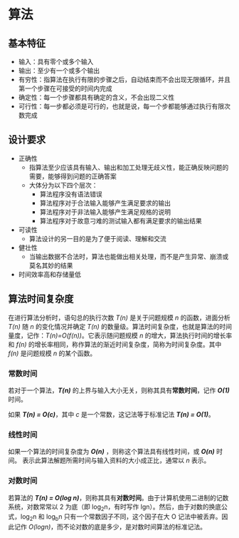 # 算法

## 基本特征

- 输入：具有零个或多个输入
- 输出：至少有一个或多个输出
- 有穷性：指算法在执行有限的步骤之后，自动结束而不会出现无限循环，并且第一个步骤在可接受的时间内完成
- 确定性：每一个步骤都具有确定的含义，不会出现二义性
- 可行性：每一步都必须是可行的，也就是说，每一个步都能够通过执行有限次数完成

## 设计要求

- 正确性
  - 指算法至少应该具有输入、输出和加工处理无歧义性，能正确反映问题的需要，能够得到问题的正确答案
  - 大体分为以下四个层次：
    - 算法程序没有语法错误
    - 算法程序对于合法输入能够产生满足要求的输出
    - 算法程序对于非法输入能够产生满足规格的说明
    - 算法程序对于故意刁难的测试输入都有满足要求的输出结果
- 可读性
  - 算法设计的另一目的是为了便于阅读、理解和交流
- 健壮性
  - 当输出数据不合法时，算法也能做出相关处理，而不是产生异常、崩溃或莫名其妙的结果
- 时间效率高和存储量低

## 算法时间复杂度

在进行算法分析时，语句总的执行次数 *T(n)* 是关于问题规模 *n* 的函数，进面分析 *T(n)* 随 *n* 的变化情况并确定 *T(n)* 的数量级。算法时间复杂度，也就是算法的时间量度，记作：*T(n)=O(f(n))*。它表示随问题规模 *n* 的增大，算法执行时间的增长率和 *f(n)* 的增长率相同，称作算法的渐近时间复杂度，简称为时间复杂度。其中 *f(n)* 是问题规模 *n* 的某个函数。

### 常数时间

若对于一个算法，**_T(n)_** 的上界与输入大小无关，则称其具有**常数时间**，记作 **_O(1)_** 时间。

如果 **_T(n) = O(c)_**，其中 _c_ 是一个常数，这记法等于标准记法 **_T(n) = O(1)_**。

### 线性时间

如果一个算法的时间复杂度为 **_O(n)_** ，则称这个算法具有线性时间，或 **_O(n)_** 时间。 表示此算法解题所需时间与输入资料的大小成正比，通常以 _n_ 表示。

### 对数时间

若算法的 **_T(n) = O(log n)_**，则称其具有**对数时间**。由于计算机使用二进制的记数系统，对数常常以 2 为底（即 log<sub>2</sub>n，有时写作 lgn）。然后，由于对数的换底公式，log<sub>2</sub>n 和 log<sub>b</sub>n 只有一个常数因子不同，这个因子在大 O 记法中被丢弃。因此记作 *O(logn)*，而不论对数的底是多少，是对数时间算法的标准记法。

